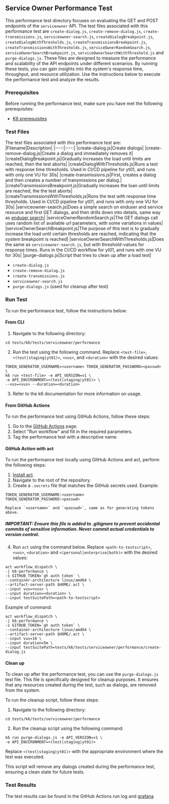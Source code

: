 ## Service Owner Performance Test

This performance test directory focuses on evaluating the GET and POST endpoints of the `serviceowner` API. The test files associated with this performance test are `create-dialog.js`, `create-remove-dialog.js`, `create-transmissions.js`, `serviceowner-search.js`, `createDialogBreakpoint.js`, `createDialogWithThresholds.js`, `createTransmissionsBreakpoint.js`, `createTransmissionsWithThresholds.js`, `serviceOwnerRandomSearch.js`, `serviceOwnerSearchBreakpoint.js`, `serviceOwnerSearchWithThreshold.js` and `purge-dialogs.js`. These files are designed to measure the performance and scalability of the API endpoints under different scenarios. By running these tests, you can gain insights into the system's response time, throughput, and resource utilization. Use the instructions below to execute the performance test and analyze the results.

### Prerequisites
Before running the performance test, make sure you have met the following prerequisites:
- [K6 prerequisites](../../../README.md#Prerequisites)

### Test Files
The test files associated with this performance test are:
|Filename|Description|
|:---:|:---:|
|create-dialog.js|Create dialogs|
|create-remove-dialog.js|Create a dialog and immediately removes it|
|createDialogBreakpoint.js|Gradually increases the load until limits are reached, then the test aborts|
|createDialogWithThresholds.js|Runs a test with response time thresholds. Used in CI/CD pipeline for yt01, and runs with only one VU for 30s|
|create-transmissions.js|First, creates a dialog and then creates a number of transmissions per dialog.|
|createTransmissionsBreakpoint.js|Gradually increases the loan until limits are reached, the the test aborts|
|createTransmissionsWithThresholds.js|Runs the test with response time thresholds. Used in CI/CD pipeline for yt01, and runs with only one VU for 30s|
|serviceowner-search.js|Does a simple search on enduser and service resource and first GET dialogs, and then drills down into details, same way as [enduser search](../../enduser/performance/README.md#test-description)|
|serviceOwnerRandomSearch.js|The GET dialogs call uses random list of available url parameters, with some variations in values|
|serviceOwnerSearchBreakpoint.js|The purpose of this test is to gradually increase the load until certain thresholds are reached, indicating that the system breakpoint is reached|
|serviceOwnerSearchWithThresholds.js|Does the same as `serviceowner-search.js`, but with threshold-values for response times. Runs in the CI/CD workflow for yt01, and runs with one VU for 30s|
|purge-dialogs.js|Script that tries to clean up after a load test|

- `create-dialog.js`
- `create-remove-dialog.js`
- `create-transmissions.js`
- `serviceowner-search.js`
- `purge-dialogs.js` (used for cleanup after test)

### Run Test
To run the performance test, follow the instructions below:

#### From CLI
1. Navigate to the following directory:
```shell
cd tests/k6/tests/serviceowner/performance
```
2. Run the test using the following command. Replace `<test-file>`, `<(test|staging|yt01)>`, `<vus>`, and `<duration>` with the desired values:
```shell
TOKEN_GENERATOR_USERNAME=<username> TOKEN_GENERATOR_PASSWORD=<passwd> \
k6 run <test-file> -e API_VERSION=v1 \
-e API_ENVIRONMENT=<(test|staging|yt01)> \
--vus=<vus> --duration=<duration>
```
3. Refer to the k6 documentation for more information on usage.

#### From GitHub Actions
To run the performance test using GitHub Actions, follow these steps:
1. Go to the [GitHub Actions](https://github.com/altinn/dialogporten/actions/workflows/dispatch-k6-performance.yml) page.
2. Select "Run workflow" and fill in the required parameters.
3. Tag the performance test with a descriptive name.

#### GitHub Action with act
To run the performance test locally using GitHub Actions and act, perform the following steps:
1. [Install act](https://nektosact.com/installation/).
2. Navigate to the root of the repository.
3. Create a `.secrets` file that matches the GitHub secrets used. Example:
```file
TOKEN_GENERATOR_USERNAME:<username>
TOKEN_GENERATOR_PASSWORD:<passwd>
```
    Replace `<username>` and `<passwd>`, same as for generating tokens above.
##### IMPORTANT: Ensure this file is added to .gitignore to prevent accidental commits of sensitive information. Never commit actual credentials to version control.
4. Run `act` using the command below. Replace `<path-to-testscript>`, `<vus>`, `<duration>` and `<(personal|enterprise|both)>` with the desired values:
```shell
act workflow_dispatch \
-j k6-performance \
-s GITHUB_TOKEN=`gh auth token` \
--container-architecture linux/amd64 \
--artifact-server-path $HOME/.act \ 
--input vus=<vus> \
--input duration=<duration> \ 
--input testSuitePath=<path-to-testscript> 
```

Example of command:
```shell
act workflow_dispatch \
-j k6-performance \
-s GITHUB_TOKEN=`gh auth token` \
--container-architecture linux/amd64 \
--artifact-server-path $HOME/.act \ 
--input vus=10 \
--input duration=5m \ 
--input testSuitePath=tests/k6/tests/serviceowner/performance/create-dialog.js
```

#### Clean up
To clean up after the performance test, you can use the `purge-dialogs.js` test file. This file is specifically designed for cleanup purposes. It ensures that any resources created during the test, such as dialogs, are removed from the system.

To run the cleanup script, follow these steps:

1. Navigate to the following directory:
```shell
cd tests/k6/tests/serviceowner/performance
```

2. Run the cleanup script using the following command:
```shell
k6 run purge-dialogs.js -e API_VERSION=v1 \
-e API_ENVIRONMENT=<(test|staging|yt01)>
```

Replace `<(test|staging|yt01)>` with the appropriate environment where the test was executed.

This script will remove any dialogs created during the performance test, ensuring a clean state for future tests.

### Test Results
The test results can be found in the GitHub Actions run log and [grafana](https://altinn-grafana-test-b2b8dpdkcvfuhfd3.eno.grafana.azure.com/d/ccbb2351-2ae2-462f-ae0e-f2c893ad1028/k6-prometheus)
